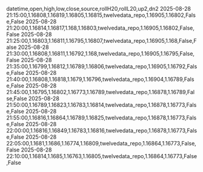 datetime,open,high,low,close,source,rollH20,rollL20,up2,dn2
2025-08-28 21:15:00,1.16808,1.16819,1.16805,1.16815,twelvedata_repo,1.16905,1.16802,False,False
2025-08-28 21:20:00,1.16814,1.16817,1.168,1.16803,twelvedata_repo,1.16905,1.16802,False,False
2025-08-28 21:25:00,1.16803,1.16811,1.16795,1.16807,twelvedata_repo,1.16905,1.168,False,False
2025-08-28 21:30:00,1.16808,1.16811,1.16792,1.168,twelvedata_repo,1.16905,1.16795,False,False
2025-08-28 21:35:00,1.16799,1.16812,1.16789,1.16806,twelvedata_repo,1.16905,1.16792,False,False
2025-08-28 21:40:00,1.16808,1.16818,1.1679,1.16796,twelvedata_repo,1.16904,1.16789,False,False
2025-08-28 21:45:00,1.16795,1.16802,1.16773,1.16789,twelvedata_repo,1.16878,1.16789,False,False
2025-08-28 21:50:00,1.16789,1.16823,1.16783,1.16814,twelvedata_repo,1.16878,1.16773,False,False
2025-08-28 21:55:00,1.16816,1.16864,1.16789,1.16825,twelvedata_repo,1.16878,1.16773,False,False
2025-08-28 22:00:00,1.16816,1.16849,1.16783,1.16816,twelvedata_repo,1.16878,1.16773,False,False
2025-08-28 22:05:00,1.1681,1.1686,1.16774,1.16809,twelvedata_repo,1.16864,1.16773,False,False
2025-08-28 22:10:00,1.16814,1.1685,1.16763,1.16805,twelvedata_repo,1.16864,1.16773,False,False
